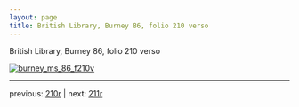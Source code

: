 ```yaml
---
layout: page
title: British Library, Burney 86, folio 210 verso
---
```


British Library, Burney 86, folio 210 verso

[![burney_ms_86_f210v](http://www.homermultitext.org/iipsrv?IIIF=/project/homer/pyramidal/deepzoom/bl/burney86imgs/v1/burney_ms_86_f210v.tif/full/800,/0/default.jpg)](http://www.homermultitext.org/ict2/?urn=urn:cite2:bl:burney86imgs.v1:burney_ms_86_f210v) 

---

previous:  [210r](../210r/) | next: [211r](../211r/)